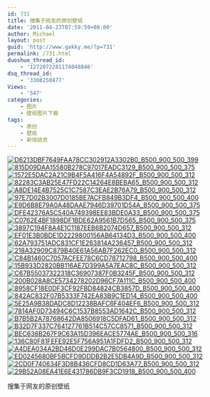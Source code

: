 ```yaml
---
id: 731
title: 搜集于网友的原创壁纸
date: '2011-04-23T07:59:59+08:00'
author: Michael
layout: post
guid: 'http://www.gakky.me/?p=731'
permalink: /731.html
duoshuo_thread_id:
    - '1272072281174048846'
dsq_thread_id:
    - '3308250477'
Views:
    - '547'
categories:
    - 图片
    - 壁纸图片下载
tags:
    - 原创
    - 壁纸
    - 新垣结衣
---
```


[![D6213DBF7649FAA78CC302912A3302B0_B500_900_500_399](http://www.yui-aragaki.org/wp-content/uploads/img/D6213DBF7649FAA78CC302912A3302B0_B500_900_500_399.png)](http://www.yui-aragaki.org/wp-content/uploads/img/D6213DBF7649FAA78CC302912A3302B0_B1280_1280_1024_819.png) [![815D09DAA15580B278C97017EADC3129_B500_900_500_375](http://www.yui-aragaki.org/wp-content/uploads/img/815D09DAA15580B278C97017EADC3129_B500_900_500_375.jpeg)](http://www.yui-aragaki.org/wp-content/uploads/img/815D09DAA15580B278C97017EADC3129_B1280_1280_1024_768.jpeg) [![1572E5DAC2A21C9B4F5A416F4A54892F_B500_900_500_312](http://www.yui-aragaki.org/wp-content/uploads/img/1572E5DAC2A21C9B4F5A416F4A54892F_B500_900_500_312.jpeg)](http://www.yui-aragaki.org/wp-content/uploads/img/1572E5DAC2A21C9B4F5A416F4A54892F_B1280_1280_1280_800.jpeg) [![82283C3AB25E47FD22C14264E8BEBA65_B500_900_500_312](http://www.yui-aragaki.org/wp-content/uploads/img/82283C3AB25E47FD22C14264E8BEBA65_B500_900_500_312.jpeg)](http://www.yui-aragaki.org/wp-content/uploads/img/82283C3AB25E47FD22C14264E8BEBA65_B1280_1280_1280_800.jpeg) [![A8DE14E4B7525C1C7587C3EAE2B76A79_B500_900_500_312](http://www.yui-aragaki.org/wp-content/uploads/img/A8DE14E4B7525C1C7587C3EAE2B76A79_B500_900_500_312.jpeg)](http://www.yui-aragaki.org/wp-content/uploads/img/A8DE14E4B7525C1C7587C3EAE2B76A79_B1280_1280_1280_800.jpeg) [![97E7D02B3007D0185BE7ACFB849B3DF4_B500_900_500_400](http://www.yui-aragaki.org/wp-content/uploads/img/97E7D02B3007D0185BE7ACFB849B3DF4_B500_900_500_400.jpeg)](http://www.yui-aragaki.org/wp-content/uploads/img/97E7D02B3007D0185BE7ACFB849B3DF4_B1280_1280_1280_1024.jpeg) [![E9D6B8E79A0A48DAAE7946D39701D54A_B500_900_500_375](http://www.yui-aragaki.org/wp-content/uploads/img/E9D6B8E79A0A48DAAE7946D39701D54A_B500_900_500_375.jpeg)](http://www.yui-aragaki.org/wp-content/uploads/img/E9D6B8E79A0A48DAAE7946D39701D54A_B1280_1280_1024_768.jpeg) [![DFE42376A5C540A749398EE83BDE0A33_B500_900_500_375](http://www.yui-aragaki.org/wp-content/uploads/img/DFE42376A5C540A749398EE83BDE0A33_B500_900_500_375.jpeg)](http://www.yui-aragaki.org/wp-content/uploads/img/DFE42376A5C540A749398EE83BDE0A33_B1280_1280_640_480.jpeg) [![C0762E4BF1898DF1BDE62A9561B7D565_B500_900_500_375](http://www.yui-aragaki.org/wp-content/uploads/img/C0762E4BF1898DF1BDE62A9561B7D565_B500_900_500_375.jpeg)](http://www.yui-aragaki.org/wp-content/uploads/img/C0762E4BF1898DF1BDE62A9561B7D565_B1280_1280_1024_768.jpeg) [![3897C194F8A4E1C1187EEB6B2074D657_B500_900_500_312](http://www.yui-aragaki.org/wp-content/uploads/img/3897C194F8A4E1C1187EEB6B2074D657_B500_900_500_312.jpeg)](http://www.yui-aragaki.org/wp-content/uploads/img/3897C194F8A4E1C1187EEB6B2074D657_B1280_1280_1280_800.jpeg) [![EF01E3B0BDE1D2229800156AB64134D3_B500_900_500_400](http://www.yui-aragaki.org/wp-content/uploads/img/EF01E3B0BDE1D2229800156AB64134D3_B500_900_500_400.jpeg)](http://www.yui-aragaki.org/wp-content/uploads/img/EF01E3B0BDE1D2229800156AB64134D3_B1280_1280_1280_1024.jpeg) [![62A793751ADC831CF1E263814A236457_B500_900_500_312](http://www.yui-aragaki.org/wp-content/uploads/img/62A793751ADC831CF1E263814A236457_B500_900_500_312.jpeg)](http://www.yui-aragaki.org/wp-content/uploads/img/62A793751ADC831CF1E263814A236457_B1280_1280_1280_800.jpeg) [![218A32909C879B40E61A56AB7F262EC0_B500_900_500_312](http://www.yui-aragaki.org/wp-content/uploads/img/218A32909C879B40E61A56AB7F262EC0_B500_900_500_312.jpeg)](http://www.yui-aragaki.org/wp-content/uploads/img/218A32909C879B40E61A56AB7F262EC0_B1280_1280_1280_800.jpeg) [![C84B1460C7057ACFEE78C6CD78712798_B500_900_500_400](http://www.yui-aragaki.org/wp-content/uploads/img/C84B1460C7057ACFEE78C6CD78712798_B500_900_500_400.jpeg)](http://www.yui-aragaki.org/wp-content/uploads/img/C84B1460C7057ACFEE78C6CD78712798_B1280_1280_1280_1024.jpeg) [![15B933D2820BB116AE7D399A5A7EAC8C_B500_900_500_312](http://www.yui-aragaki.org/wp-content/uploads/img/15B933D2820BB116AE7D399A5A7EAC8C_B500_900_500_312.jpeg)](http://www.yui-aragaki.org/wp-content/uploads/img/15B933D2820BB116AE7D399A5A7EAC8C_B1280_1280_1280_800.jpeg) [![C67B55037322318C36907387F0B3245F_B500_900_500_312](http://www.yui-aragaki.org/wp-content/uploads/img/C67B55037322318C36907387F0B3245F_B500_900_500_312.jpeg)](http://www.yui-aragaki.org/wp-content/uploads/img/C67B55037322318C36907387F0B3245F_B1280_1280_1280_800.jpeg) [![200B028A8CE5734278202D96CF7A111C_B500_900_500_400](http://www.yui-aragaki.org/wp-content/uploads/img/200B028A8CE5734278202D96CF7A111C_B500_900_500_400.jpeg)](http://www.yui-aragaki.org/wp-content/uploads/img/200B028A8CE5734278202D96CF7A111C_B1280_1280_1280_1024.jpeg) [![8958CF18E0DF3CF92FBD84824CB3857D_B500_900_500_400](http://www.yui-aragaki.org/wp-content/uploads/img/8958CF18E0DF3CF92FBD84824CB3857D_B500_900_500_400.jpeg)](http://www.yui-aragaki.org/wp-content/uploads/img/8958CF18E0DF3CF92FBD84824CB3857D_B1280_1280_1280_1024.jpeg) [![842AC832F07B5333F742EA83B9C1ED14_B500_900_500_400](http://www.yui-aragaki.org/wp-content/uploads/img/842AC832F07B5333F742EA83B9C1ED14_B500_900_500_400.jpeg)](http://www.yui-aragaki.org/wp-content/uploads/img/842AC832F07B5333F742EA83B9C1ED14_B1280_1280_1280_1024.jpeg) [![5E25A9B38DADC8D12238BAFC6F404EF6_B500_900_500_312](http://www.yui-aragaki.org/wp-content/uploads/img/5E25A9B38DADC8D12238BAFC6F404EF6_B500_900_500_312.jpeg)](http://www.yui-aragaki.org/wp-content/uploads/img/5E25A9B38DADC8D12238BAFC6F404EF6_B1280_1280_1280_800.jpeg) [![7814AF0D73494C6C1537B8553AD1642C_B500_900_500_312](http://www.yui-aragaki.org/wp-content/uploads/img/7814AF0D73494C6C1537B8553AD1642C_B500_900_500_312.jpeg)](http://www.yui-aragaki.org/wp-content/uploads/img/7814AF0D73494C6C1537B8553AD1642C_B1280_1280_1280_800.jpeg) [![B7B5B2A78768642DA8506918C5DFAD61_B500_900_500_312](http://www.yui-aragaki.org/wp-content/uploads/img/B7B5B2A78768642DA8506918C5DFAD61_B500_900_500_312.jpeg)](http://www.yui-aragaki.org/wp-content/uploads/img/B7B5B2A78768642DA8506918C5DFAD61_B1280_1280_1280_800.jpeg) [![B32D7F337C764127761B514C57CC8571_B500_900_500_312](http://www.yui-aragaki.org/wp-content/uploads/img/B32D7F337C764127761B514C57CC8571_B500_900_500_312.jpeg)](http://www.yui-aragaki.org/wp-content/uploads/img/B32D7F337C764127761B514C57CC8571_B1280_1280_1280_800.jpeg) [![BEC636B267F9C63A15D396EACE5774AE_B500_900_500_316](http://www.yui-aragaki.org/wp-content/uploads/img/BEC636B267F9C63A15D396EACE5774AE_B500_900_500_316.jpeg)](http://www.yui-aragaki.org/wp-content/uploads/img/BEC636B267F9C63A15D396EACE5774AE_B1280_1280_1280_811.jpeg) [![136C80F81FEFE92E5F756A951A1FDFD2_B500_900_500_312](http://www.yui-aragaki.org/wp-content/uploads/img/136C80F81FEFE92E5F756A951A1FDFD2_B500_900_500_312.jpeg)](http://www.yui-aragaki.org/wp-content/uploads/img/136C80F81FEFE92E5F756A951A1FDFD2_B1280_1280_1280_800.jpeg) [![A4DEA034A2BD46D0E299DAC7B0564800_B500_900_500_312](http://www.yui-aragaki.org/wp-content/uploads/img/A4DEA034A2BD46D0E299DAC7B0564800_B500_900_500_312.jpeg)](http://www.yui-aragaki.org/wp-content/uploads/img/A4DEA034A2BD46D0E299DAC7B0564800_B1280_1280_1280_800.jpeg) [![ED0245680BF5BCFD9DDDB2B2E5DB4A9D_B500_900_500_312](http://www.yui-aragaki.org/wp-content/uploads/img/ED0245680BF5BCFD9DDDB2B2E5DB4A9D_B500_900_500_312.jpeg)](http://www.yui-aragaki.org/wp-content/uploads/img/ED0245680BF5BCFD9DDDB2B2E5DB4A9D_B1280_1280_1280_800.jpeg) [![2CD0F740634F3D8B436CFD8CD1D63A77_B500_900_500_312](http://www.yui-aragaki.org/wp-content/uploads/img/2CD0F740634F3D8B436CFD8CD1D63A77_B500_900_500_312.jpeg)](http://www.yui-aragaki.org/wp-content/uploads/img/2CD0F740634F3D8B436CFD8CD1D63A77_B1280_1280_1280_800.jpeg) [![29B52A08EA41E6E431786DB9F3CD1918_B500_900_500_400](http://www.yui-aragaki.org/wp-content/uploads/img/29B52A08EA41E6E431786DB9F3CD1918_B500_900_500_400.jpeg)](http://www.yui-aragaki.org/wp-content/uploads/img/29B52A08EA41E6E431786DB9F3CD1918_B1280_1280_1280_1024.jpeg)

搜集于网友的原创壁纸